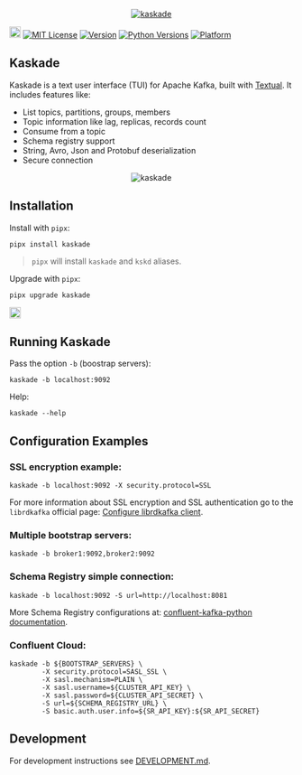 <p align="center">
<a href="https://github.com/sauljabin/kaskade"><img alt="kaskade" src="https://raw.githubusercontent.com/sauljabin/kaskade/v2/images/banner.png"></a>
</p>
<a href="https://github.com/sauljabin/kaskade"><img alt="GitHub" height="20" src="https://img.shields.io/badge/-github-blueviolet?logo=github&logoColor=white"></a>
<a href="https://github.com/sauljabin/kaskade/blob/main/LICENSE"><img alt="MIT License" src="https://img.shields.io/github/license/sauljabin/kaskade"></a>
<a href="https://pypi.org/project/kaskade"><img alt="Version" src="https://img.shields.io/pypi/v/kaskade?label=latest"></a>
<a href="https://pypi.org/project/kaskade"><img alt="Python Versions" src="https://img.shields.io/pypi/pyversions/kaskade?label=python"></a>
<a href="https://pypi.org/project/kaskade"><img alt="Platform" src="https://img.shields.io/badge/os-linux%20%7C%20macos-blue"></a>

## Kaskade

Kaskade is a text user interface (TUI) for Apache Kafka, built with [Textual](https://github.com/Textualize/textual).
It includes features like:

- List topics, partitions, groups, members
- Topic information like lag, replicas, records count
- Consume from a topic
- Schema registry support
- String, Avro, Json and Protobuf deserialization
- Secure connection

<p align="center">
<img alt="kaskade" src="https://raw.githubusercontent.com/sauljabin/kaskade/main/screenshots/dashboard.png">
</p>

## Installation

Install with `pipx`:

```shell
pipx install kaskade
```

> `pipx` will install `kaskade` and `kskd` aliases.

Upgrade with `pipx`:

```shell
pipx upgrade kaskade
```

<a href="https://hub.docker.com/r/sauljabin/kaskade"><img alt="docker image available" height="20" src="https://img.shields.io/badge/-docker image available-blue?logo=docker&logoColor=white"></a>

## Running Kaskade

Pass the option `-b` (boostrap servers):

```shell
kaskade -b localhost:9092
```

Help:

```shell
kaskade --help
```

## Configuration Examples

### SSL encryption example:

```shell
kaskade -b localhost:9092 -X security.protocol=SSL
```

For more information about SSL encryption and SSL authentication go
to the `librdkafka` official page: [Configure librdkafka client](https://github.com/edenhill/librdkafka/wiki/Using-SSL-with-librdkafka#configure-librdkafka-client).

### Multiple bootstrap servers:

```shell
kaskade -b broker1:9092,broker2:9092
```

### Schema Registry simple connection:

```shell
kaskade -b localhost:9092 -S url=http://localhost:8081
```

More Schema Registry configurations at: [confluent-kafka-python documentation](https://docs.confluent.io/platform/current/clients/confluent-kafka-python/html/index.html#schemaregistry-client).

### Confluent Cloud:

```shell
kaskade -b ${BOOTSTRAP_SERVERS} \
        -X security.protocol=SASL_SSL \
        -X sasl.mechanism=PLAIN \
        -X sasl.username=${CLUSTER_API_KEY} \
        -X sasl.password=${CLUSTER_API_SECRET} \
        -S url=${SCHEMA_REGISTRY_URL} \
        -S basic.auth.user.info=${SR_API_KEY}:${SR_API_SECRET}
```

## Development

For development instructions see [DEVELOPMENT.md](DEVELOPMENT.md).